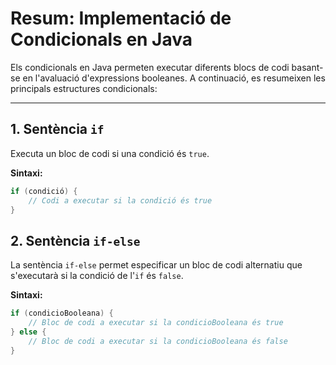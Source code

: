 
# Resum: Implementació de Condicionals en Java

Els condicionals en Java permeten executar diferents blocs de codi basant-se en l'avaluació d'expressions booleanes. A continuació, es resumeixen les principals estructures condicionals:

---

## 1. Sentència `if`

Executa un bloc de codi si una condició és `true`.

**Sintaxi:**
```java
if (condició) {
    // Codi a executar si la condició és true
}
```

## 2. Sentència `if-else`

La sentència `if-else` permet especificar un bloc de codi alternatiu que s'executarà si la condició de l'`if` és `false`.

**Sintaxi:**

```java
if (condicioBooleana) {
    // Bloc de codi a executar si la condicioBooleana és true
} else {
    // Bloc de codi a executar si la condicioBooleana és false
}